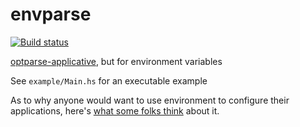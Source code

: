 envparse
========
[![Build status](https://github.com/supki/envparse/actions/workflows/ci.yml/badge.svg)](https://github.com/supki/envparse/actions/workflows/ci.yml)

[optparse-applicative][0], but for environment variables

See `example/Main.hs` for an executable example

As to why anyone would want to use environment to configure their applications, here's [what some folks think][1] about it.

  [0]: https://hackage.haskell.org/package/optparse-applicative
  [1]: https://12factor.net/config
